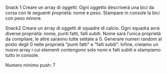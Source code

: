 Snack 1 Creare un array di oggetti: Ogni oggetto descriverà una bici da corsa con le seguenti proprietà: nome e peso. Stampare in console la bici con peso minore.

Snack2 Creare un array di oggetti di squadre di calcio. Ogni squadra avrà diverse proprietà: nome, punti fatti, falli subiti. Nome sarà l’unica proprietà da compilare, le altre saranno tutte settate a 0. 
Generare numeri random al posto degli 0 nelle proprietà “punti fatti" e “falli subiti”. Infine, creiamo un nuovo array i cui elementi contengono solo nomi e falli subiti e stampiamo tutto in console.

Numero minimo push: 7